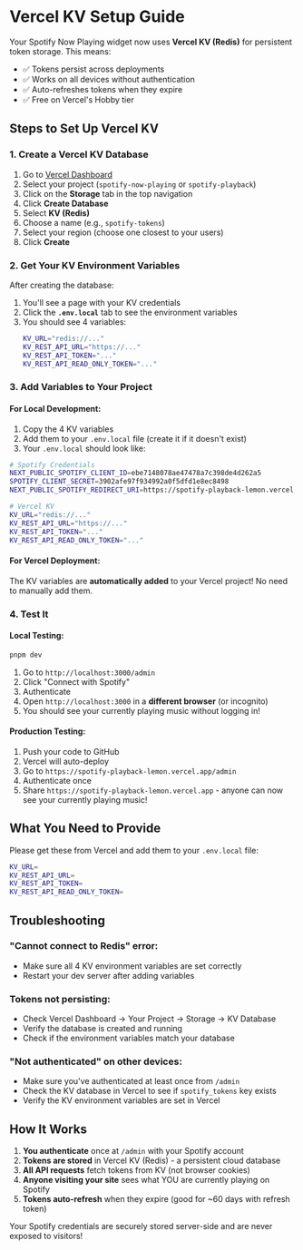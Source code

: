 # Vercel KV Setup Guide

Your Spotify Now Playing widget now uses **Vercel KV (Redis)** for persistent token storage. This means:
- ✅ Tokens persist across deployments
- ✅ Works on all devices without authentication
- ✅ Auto-refreshes tokens when they expire
- ✅ Free on Vercel's Hobby tier

## Steps to Set Up Vercel KV

### 1. Create a Vercel KV Database

1. Go to [Vercel Dashboard](https://vercel.com/dashboard)
2. Select your project (`spotify-now-playing` or `spotify-playback`)
3. Click on the **Storage** tab in the top navigation
4. Click **Create Database**
5. Select **KV (Redis)**
6. Choose a name (e.g., `spotify-tokens`)
7. Select your region (choose one closest to your users)
8. Click **Create**

### 2. Get Your KV Environment Variables

After creating the database:

1. You'll see a page with your KV credentials
2. Click the **`.env.local`** tab to see the environment variables
3. You should see 4 variables:
   ```bash
   KV_URL="redis://..."
   KV_REST_API_URL="https://..."
   KV_REST_API_TOKEN="..."
   KV_REST_API_READ_ONLY_TOKEN="..."
   ```

### 3. Add Variables to Your Project

#### For Local Development:

1. Copy the 4 KV variables
2. Add them to your `.env.local` file (create it if it doesn't exist)
3. Your `.env.local` should look like:

```bash
# Spotify Credentials
NEXT_PUBLIC_SPOTIFY_CLIENT_ID=ebe7148078ae47478a7c398de4d262a5
SPOTIFY_CLIENT_SECRET=3902afe97f934992a0f5dfd1e8ec8498
NEXT_PUBLIC_SPOTIFY_REDIRECT_URI=https://spotify-playback-lemon.vercel.app

# Vercel KV
KV_URL="redis://..."
KV_REST_API_URL="https://..."
KV_REST_API_TOKEN="..."
KV_REST_API_READ_ONLY_TOKEN="..."
```

#### For Vercel Deployment:

The KV variables are **automatically added** to your Vercel project! No need to manually add them.

### 4. Test It

#### Local Testing:
```bash
pnpm dev
```
1. Go to `http://localhost:3000/admin`
2. Click "Connect with Spotify"
3. Authenticate
4. Open `http://localhost:3000` in a **different browser** (or incognito)
5. You should see your currently playing music without logging in!

#### Production Testing:
1. Push your code to GitHub
2. Vercel will auto-deploy
3. Go to `https://spotify-playback-lemon.vercel.app/admin`
4. Authenticate once
5. Share `https://spotify-playback-lemon.vercel.app` - anyone can now see your currently playing music!

## What You Need to Provide

Please get these from Vercel and add them to your `.env.local` file:

```bash
KV_URL=
KV_REST_API_URL=
KV_REST_API_TOKEN=
KV_REST_API_READ_ONLY_TOKEN=
```

## Troubleshooting

### "Cannot connect to Redis" error:
- Make sure all 4 KV environment variables are set correctly
- Restart your dev server after adding variables

### Tokens not persisting:
- Check Vercel Dashboard → Your Project → Storage → KV Database
- Verify the database is created and running
- Check if the environment variables match your database

### "Not authenticated" on other devices:
- Make sure you've authenticated at least once from `/admin`
- Check the KV database in Vercel to see if `spotify_tokens` key exists
- Verify the KV environment variables are set in Vercel

## How It Works

1. **You authenticate** once at `/admin` with your Spotify account
2. **Tokens are stored** in Vercel KV (Redis) - a persistent cloud database
3. **All API requests** fetch tokens from KV (not browser cookies)
4. **Anyone visiting your site** sees what YOU are currently playing on Spotify
5. **Tokens auto-refresh** when they expire (good for ~60 days with refresh token)

Your Spotify credentials are securely stored server-side and are never exposed to visitors!

